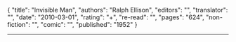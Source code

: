 {
"title": "Invisible Man",
"authors": "Ralph Ellison",
"editors": "",
"translator": "",
"date": "2010-03-01",
"rating": "+",
"re-read": "",
"pages": "624",
"non-fiction": "",
"comic": "",
"published": "1952"
}

---
